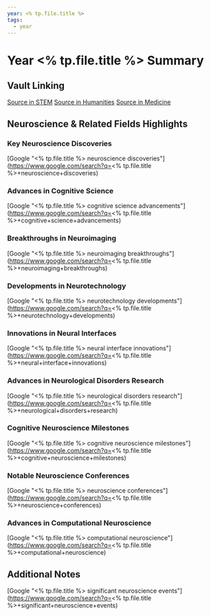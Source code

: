 ```yaml
---
year: <% tp.file.title %>
tags:
  - year
---
```

# Year <% tp.file.title %> Summary

## Vault Linking
[Source in STEM]()
[Source in Humanities]()
[Source in Medicine]()

## Neuroscience & Related Fields Highlights

### Key Neuroscience Discoveries
[Google "<% tp.file.title %> neuroscience discoveries"](https://www.google.com/search?q=<% tp.file.title %>+neuroscience+discoveries)

### Advances in Cognitive Science
[Google "<% tp.file.title %> cognitive science advancements"](https://www.google.com/search?q=<% tp.file.title %>+cognitive+science+advancements)

### Breakthroughs in Neuroimaging
[Google "<% tp.file.title %> neuroimaging breakthroughs"](https://www.google.com/search?q=<% tp.file.title %>+neuroimaging+breakthroughs)

### Developments in Neurotechnology
[Google "<% tp.file.title %> neurotechnology developments"](https://www.google.com/search?q=<% tp.file.title %>+neurotechnology+developments)

### Innovations in Neural Interfaces
[Google "<% tp.file.title %> neural interface innovations"](https://www.google.com/search?q=<% tp.file.title %>+neural+interface+innovations)

### Advances in Neurological Disorders Research
[Google "<% tp.file.title %> neurological disorders research"](https://www.google.com/search?q=<% tp.file.title %>+neurological+disorders+research)

### Cognitive Neuroscience Milestones
[Google "<% tp.file.title %> cognitive neuroscience milestones"](https://www.google.com/search?q=<% tp.file.title %>+cognitive+neuroscience+milestones)

### Notable Neuroscience Conferences
[Google "<% tp.file.title %> neuroscience conferences"](https://www.google.com/search?q=<% tp.file.title %>+neuroscience+conferences)

### Advances in Computational Neuroscience
[Google "<% tp.file.title %> computational neuroscience"](https://www.google.com/search?q=<% tp.file.title %>+computational+neuroscience)

## Additional Notes
[Google "<% tp.file.title %> significant neuroscience events"](https://www.google.com/search?q=<% tp.file.title %>+significant+neuroscience+events)
